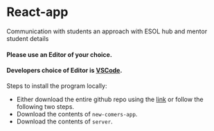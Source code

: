 # React-app
Communication with students an approach with ESOL hub and mentor student details

#### Please use an Editor of your choice.
#### Developers choice of Editor is [VSCode](https://code.visualstudio.com/).

Steps to install the program locally:
- Either download the entire github repo using the [link](https://github.com/newcomers-bcc-project/React-app) or follow the following two steps.
- Download the contents of `new-comers-app`.
- Download the contents of `server`.
